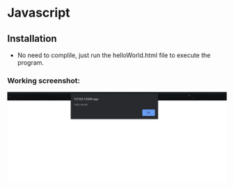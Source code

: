 # Javascript 

## Installation
* No need to complile, just run the helloWorld.html file to execute the program.

### Working screenshot:
![screenshot](./screenshot.jpg?raw=true)
